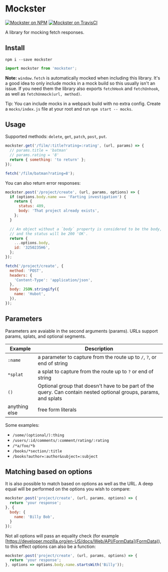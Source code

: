 Mockster
========

[![Mockster on NPM](https://img.shields.io/npm/v/mockster.svg)](https://www.npmjs.com/package/mockster)
[![Mockster on TravisCI](https://travis-ci.org/DominicTobias/mockster.svg?branch=master)](https://travis-ci.org/DominicTobias/mockster)

A library for mocking fetch responses.

Install
-------

```
npm i --save mockster
```

```js
import mockster from 'mockster';
```

**Note:** `window.fetch` is automatically mocked when including this library. It's a good idea to only include mocks in a mock build so this usually isn't an issue. If you need them the library also exports `fetchHook` and `fetchUnhook`, as well as `fetchUnmock(url, method)`.

Tip: You can include mocks in a webpack build with no extra config. Create a `mocks/index.js` file at your root and run `npm start -- mocks`.

Usage
-----

Supported methods: `delete`, `get`, `patch`, `post`, `put`.

```js
mockster.get('/film/:title?rating=:rating', (url, params) => {
  // params.title = 'batman'
  // params.rating = '8'
  return { something: 'to return' };
});

fetch('/film/batman?rating=8');
```

You can also return error responses:

```js
mockster.post('/project/create', (url, params, options) => {
  if (options.body.name === 'Farting investigation') {
    return {
      status: 409,
      body: 'That project already exists',
    };
  }

  // An object without a `body` property is considered to be the body,
  // and the status will be 200 'OK'.
  return {
    ...options.body,
    id: '3250235H6',
  };
});

fetch('/project/create', {
  method: 'POST',
  headers: {
    'Content-Type': 'application/json',
  },
  body: JSON.stringify({
    name: 'Hubot',
  }),
});

```

Parameters
----------

Parameters are avaiable in the second arguments (params). URLs support params, splats, and optional segments.

| Example         | Description          |
| --------------- | -------- |
| `:name`         |  a parameter to capture from the route up to `/`, `?`, or end of string  |
| `*splat`        |  a splat to capture from the route up to `?` or end of string |
| `()`            |  Optional group that doesn't have to be part of the query. Can contain nested optional groups, params, and splats
| anything else   | free form literals |

Some examples:

* `/some/(optional/):thing`
* `/users/:id/comments/:comment/rating/:rating`
* `/*a/foo/*b`
* `/books/*section/:title`
* `/books?author=:author&subject=:subject`

Matching based on options
-------------------------

It is also possible to match based on options as well as the URL. A deep equal will be performed on the options you wish to compare:

```js
mockster.post('project/create', (url, params, options) => {
  return 'your response';
}, {
  body: {
    name: 'Billy Bob',
  }
});
```

Not all options will pass an equality check (for example [https://developer.mozilla.org/en-US/docs/Web/API/FormData](FormData)), to this effect options can also be a function:

```js
mockster.post('project/create', (url, params, options) => {
  return 'your response';
}, options => options.body.name.startsWith('Billy'));
```
